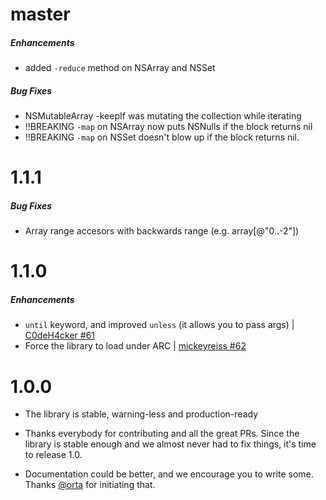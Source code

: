 # master
##### Enhancements
- added `-reduce` method on NSArray and NSSet

##### Bug Fixes

- NSMutableArray -keepIf was mutating the collection while iterating
- !!BREAKING `-map` on NSArray now puts NSNulls if the block returns nil
- !!BREAKING `-map` on NSSet doesn't blow up if the block returns nil.


# 1.1.1

##### Bug Fixes

- Array range accesors with backwards range (e.g. array[@"0..-2"])

# 1.1.0

##### Enhancements

- `until` keyword, and improved `unless` (it allows you to pass args) |
  [C0deH4cker #61](https://github.com/supermarin/ObjectiveSugar/pull/61)
- Force the library to load under ARC |
  [mickeyreiss #62](https://github.com/supermarin/ObjectiveSugar/pull/62)

# 1.0.0

* The library is stable, warning-less and production-ready

* Thanks everybody for contributing and all the great PRs.
  Since the library is stable enough and we almost never had to fix things,
  it's time to release 1.0.

* Documentation could be better, and we encourage you to write some.
  Thanks [@orta](https://github.com/orta) for initiating that.

